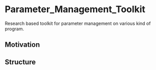 # Parameter_Management_Toolkit
Research based toolkit for parameter management on various kind of program.
## Motivation

## Structure
